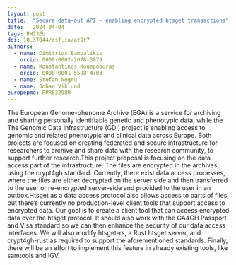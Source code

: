 ```yaml
---
layout: post
title:  "Secure data-out API - enabling encrypted htsget transactions"
date:   2024-04-04
tags: BH23EU
doi: 10.37044/osf.io/at9f7
authors:
  - name: Dimitrios Bampalikis
    orcid: 0000-0002-2078-3079
  - name: Konstantinos Koumpoouras
    orcid: 0000-0001-5598-4703
  - name: Stefan Negru
  - name: Johan Viklund
europepmc: PPR832989
---
```


The European Genome-phenome Archive (EGA) is a service for archiving and sharing personally identifiable genetic and phenotypic data, while the The Genomic Data Infrastructure (GDI) project is enabling access to genomic and related phenotypic and clinical data across Europe. Both projects are focused on creating federated and secure infrastructure for researchers to archive and share data with the research community, to support further research.This project proposal is focusing on the data access part of the infrastructure. The files are encrypted in the archives, using the crypt4gh standard. Currently, there exist data access processes, where the files are either decrypted on the server side and then transferred to the user or re-encrypted server-side and provided to the user in an outbox.Htsget as a data access protocol also allows access to parts of files, but there’s currently no production-level client tools that support access to encrypted data. Our goal is to create a client tool that can access encrypted data over the htsget protocol. It should also work with the GA4GH Passport and Visa standard so we can then enhance the security of our data access interfaces. We will also modify htsget-rs, a Rust htsget server, and crypt4gh-rust as required to support the aforementioned standards. Finally, there will be an effort to implement this feature in already existing tools, like samtools and IGV.

